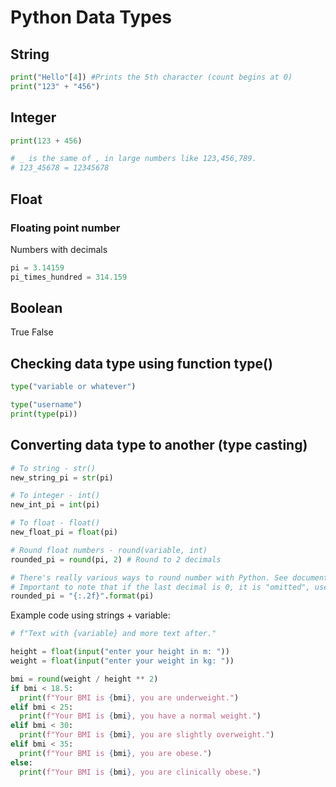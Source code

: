 # Python Data Types

## String

```python
print("Hello"[4]) #Prints the 5th character (count begins at 0)
print("123" + "456")
```

## Integer

```python
print(123 + 456)

# _ is the same of , in large numbers like 123,456,789.
# 123_45678 = 12345678
```

## Float

### Floating point number

Numbers with decimals

```python
pi = 3.14159
pi_times_hundred = 314.159
```

## Boolean

True
False

## Checking data type using function type()

```python
type("variable or whatever")

type("username")
print(type(pi))
```

## Converting data type to another (type casting)

```python
# To string - str()
new_string_pi = str(pi)

# To integer - int()
new_int_pi = int(pi)

# To float - float()
new_float_pi = float(pi)

# Round float numbers - round(variable, int)
rounded_pi = round(pi, 2) # Round to 2 decimals

# There's really various ways to round number with Python. See documentation.
# Important to note that if the last decimal is 0, it is "omitted", use the function below to show the 0:
rounded_pi = "{:.2f}".format(pi)
```

Example code using strings + variable:

```python
# f"Text with {variable} and more text after."

height = float(input("enter your height in m: "))
weight = float(input("enter your weight in kg: "))

bmi = round(weight / height ** 2)
if bmi < 18.5:
  print(f"Your BMI is {bmi}, you are underweight.")
elif bmi < 25:
  print(f"Your BMI is {bmi}, you have a normal weight.")
elif bmi < 30:
  print(f"Your BMI is {bmi}, you are slightly overweight.")
elif bmi < 35:
  print(f"Your BMI is {bmi}, you are obese.")
else:
  print(f"Your BMI is {bmi}, you are clinically obese.")
  ```
